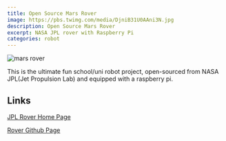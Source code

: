 ```yaml
---
title: Open Source Mars Rover
image: https://pbs.twimg.com/media/DjniB31U0AAni3N.jpg
description: Open Source Mars Rover
excerpt: NASA JPL rover with Raspberry Pi
categories: robot
---
```

![mars rover](https://www.jpl.nasa.gov/images/mars/20180731/rover20180731-16.jpg)

This is the ultimate fun school/uni robot project, open-sourced from NASA JPL(Jet Propulsion Lab) and equipped with a raspberry pi. 

## Links

[JPL Rover Home Page](https://opensourcerover.jpl.nasa.gov)

[Rover Github Page](https://github.com/nasa-jpl/open-source-rover)
